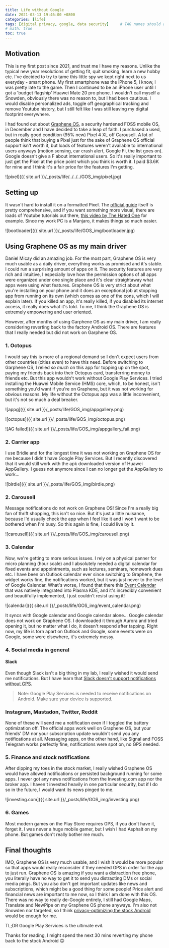 ```yaml
---
title: Life without Google
date: 2021-03-13 19:46:00 +0800
categories: [life]
tags: [digital privacy, google, data security]     # TAG names should always be lowercase
# math: true
toc: true
---
```


## Motivation

This is my first post since 2021, and trust me I have my reasons. Unlike the typical new year resolutions of getting fit, quit smoking, learn a new hobby etc. I've decided to try to tame this little spy we kept right next to us everyday - smart phone. My first smartphone was the iPhone 5, I know, I was pretty late to the game. Then I continued to be an iPhone user until I got a 'budget flagship' Huawei Mate 20 pro phone. I wouldn't call myself a Snowden, obviously there was no reason to, but I had been cautious. I would disable personalized ads, toggle off geographical tracking and remove Youtube history, but I still felt like I was still leaving my digital footprint everywhere. 

I had found out about [Graphene OS](https://grapheneos.org/), a security hardened FOSS mobile OS, in December and I have decided to take a leap of faith. I purchased a used, but in really good condition (95% new) Pixel 4 XL off Carousell. A lot of people think that buying a Pixel just for the sake of Graphene OS official support isn't worth it, but loads of features weren't available to international users anyways (motion sensing, car crash alert, Google Fi, the list goes on). Google doesn't give a F about international users. So it's really important to just get the Pixel at the price point which you think is worth it. I paid $3.6K for mine and I think it's a fair price for the features I'm getting.

![pixel]({{ site.url }}/_posts/life/../../../GOS_img/pixel.jpg)

## Setting up

It wasn't hard to install it on a formatted Pixel. The [official guide](https://grapheneos.org/install/cli) itself is pretty comprehensive, and if you want something more visual, there are loads of Youtube tutorials out there, [this video by The Hated One](https://www.youtube.com/watch?v=xIXAzA555xk) for example. Since my work PC is a Manjaro, it makes things so much easier.

![bootloader]({{ site.url }}/_posts/life/GOS_img/bootloader.jpg)


## Using Graphene OS as my main driver

Daniel Micay did an amazing job. For the most part, Graphene OS is very much usable as a daily driver, everything works as promised and it's stable. I could run a surprising amount of apps on it. The security features are very rich and intuitive, I especially love how the permission options of all apps were organized under one single place and it's clear straightaway what apps were using what features. Graphene OS is very strict about what you're installing on your phone and it does an exceptional job at stopping app from running on its own (which comes as one of the cons, which I will explain later). If you killed an app, it's really killed, if you disabled its internet access, it really does what it's told. To me, I think the Graphene OS is extremely empowering and user oriented. 

However, after months of using Garphene OS as my main driver, I am really considering reverting back to the factory Android OS. There are features that I really needed but did not work on Garphene OS.

### 1. Octopus
I would say this is more of a regional demand so I don't expect users from other countries (cities even) to have this need. Before switching to Garphene OS, I relied *so much* on this app for topping up on the spot, paying my friends back into their Octopus card, transferring money to friends etc. But this app wouldn't work without Google Play Services. I tried installing the Huawei Mobile Service (HMS) core, which, to be honest, isn't something you'd want if you're on Graphene, but it was not working for obvious reasons. My life without the Octopus app was a little inconvenient, but it's not so much a deal breaker.

![appg]({{ site.url }}/_posts/life/GOS_img/appgallery.png)

![octopus]({{ site.url }}/_posts/life/GOS_img/octopus.png)


![AG failed]({{ site.url }}/_posts/life/GOS_img/appgallery_fail.png)

### 2. Carrier app
I use Bridie and for the longest time it was not working on Graphene OS for me because I didn't have Google Play Services. But I recently discovered that it would still work with the apk downloaded version of Huawei AppGallery. I guess not anymore since I can no longer get the AppGallery to work...

![birdie]({{ site.url }}/_posts/life/GOS_img/birdie.png)


### 2. Carousell
Message notifications do not work on Graphene OS! Since I'm a really big fan of thrift shopping, this isn't so nice. But it's just a little nuisance, because I'd usually check the app when I feel like it and I won't want to be bothered when I'm busy. So this again is fine, I could live by it.

![carousell]({{ site.url }}/_posts/life/GOS_img/carousell.png)

### 3. Calendar
Now, we're getting to more serious issues. I rely on a physical panner for micro planning (hour scale) and I absolutely needed a digital calendar for fixed events and appointments, such as lectures, seminars, homework dues etc. I have been on Outlook calendar ever since switching to Graphene, the widget works fine, the notifications worked, but it was just never to the level of Google Calendar. What's worse, I found that there this [Event Calendar](https://github.com/Zren/plasma-applet-eventcalendar) that was natively integrated into Plasma KDE, and it's incredibly convenient and beautifully implemented, I just couldn't resist using it!

![calendar]({{ site.url }}/_posts/life/GOS_img/event_calendar.png)

It syncs with Google calendar and Google calendar alone... Google calendar does not work on Graphene OS. I downloaded it through Aurora and tried opening it, but no matter what I do, it doesn't respond after tapping. Right now, my life is torn apart on Outlook and Google, some events were on Google, some were elsewhere, it's extremely messy.

### 4. Social media in general

#### Slack
Even though Slack isn't a big thing in my lab, I really wished it would send me notifications. But I have learn that [Slack doesn't support notifications without GPS](https://slack.com/intl/en-hk/help/articles/360001559367-Troubleshoot-Slack-notifications).

>Note: Google Play Services is needed to receive notifications on Android. Make sure your device is supported. 

### Instagram, Mastadon, Twitter, Reddit
None of these will send me a notification even if I toggled the battery optimization off. The official apps work well on Graphene OS, but your friends' DM nor your subscription update wouldn't send you any notifications at all. Messaging apps, on the other hand, like Signal and FOSS Telegram works perfectly fine, notifications were spot on, no GPS needed.

### 5. Finance and stock notifications
After dipping my toes in the stock market, I really wished Graphene OS would have allowed notifications or persisted background running for some apps. I never got any news notifications from the Investing.com app nor the broker app. I haven't invested heavily in one particular security, but if I do so in the future, I would want its news pinged to me.

![investing.com]({{ site.url }}/_posts/life/GOS_img/investing.png)

### 6. Games
Most modern games on the Play Store requires GPS, if you don't have it, forget it. I was never a huge mobile gamer, but I wish I had Asphalt on my phone. But games don't really bother me much.

## Final thoughts
IMO, Graphene OS is very much usable, and I wish it would be more popular so that apps would really reconsider if they needed GPS in order for the app to just run. Graphene OS is amazing if you want a distraction free phone, you literally have no way to get it to send you distracting DMs or social media pings. But you also don't get important updates like news and subscriptions, which might be a good thing for some people! Price alert and financial news are important to me now, so I think I am done with this OS. There was no way to really de-Google entirely, I still had Google Maps, Translate and NewPipe on my Graphene OS phone anyways. I'm also not Snowden nor targeted, so I think [privacy-optimizing the stock Android ](https://chriswiegman.com/2020/04/limiting-my-exposure-to-surveillance-on-android/) would be enough for me.

TL;DR Google Play Services is the ultimate evil.

Thanks for reading, I might spend the next 30 mins reverting my phone back to the stock Android 🙃